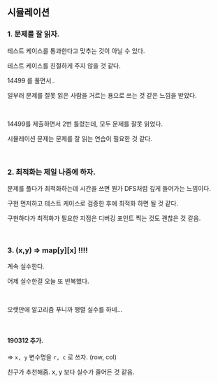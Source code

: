 ## 시뮬레이션

### 1. 문제를 잘 읽자.

테스트 케이스를 통과한다고 맞추는 것이 아닐 수 있다.

테스트 케이스를 친절하게 주지 않을 것 같다.

14499 를 풀면서..

일부러 문제를 잘못 읽은 사람을 거르는 용으로 쓰는 것 같은 느낌을 받았다.

&nbsp;

14499를 제출하면서 2번 틀렸는데, 모두 문제를 잘못 읽었다.

시뮬레이션 문제는 문제를 잘 읽는 연습이 필요한 것 같다.

&nbsp;
&nbsp;

### 2. 최적화는 제일 나중에 하자.

문제를 풀다가 최적화하는데 시간을 쓰면 뭔가 DFS처럼 깊게 들어가는 느낌이다.

구현 먼저하고 테스트 케이스로 검증한 후에 최적화 하면 될 것 같다.

구현하다가 최적화가 필요한 지점은 디버깅 포인트 찍는 것도 괜찮은 것 같음.

&nbsp;
&nbsp;


### 3. (x,y) => map[y][x] !!!!

계속 실수한다.

어제 실수한걸 오늘 또 반복했다.

&nbsp;

오랫만에 알고리즘 푸니까 행렬 실수를 하네...

&nbsp;

#### 190312 추가.
=> `x, y` 변수명을 `r, c` 로 쓰자. (row, col)

친구가 추천해줌. x, y 보다 실수가 줄어든 것 같음.